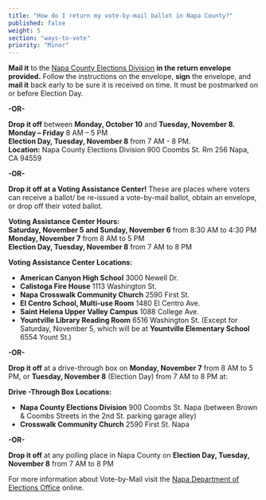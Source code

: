 ```yaml
---
title: "How do I return my vote-by-mail ballot in Napa County?"
published: false
weight: 5
section: "ways-to-vote"
priority: "Minor"
---
```


**Mail it** to the [Napa County Elections Division](#section-election-office-contact) **in the return envelope provided.** Follow the instructions on the envelope, **sign** the envelope, and **mail it** back early to be sure it is received on time. It must be postmarked on or before Election Day.  

**-OR-**  

**Drop it off** between **Monday, October 10** and **Tuesday, November 8.**  
**Monday – Friday** 8 AM – 5 PM  
**Election Day, Tuesday, November 8** from 7 AM - 8 PM.  
**Location:** Napa County Elections Division 900 Coombs St. Rm 256 Napa, CA 94559  

**-OR-**  

**Drop it off at a Voting Assistance Center!** These are places where voters can receive a ballot/ be re-issued a vote-by-mail ballot, obtain an envelope, or drop off their voted ballot.  

**Voting Assistance Center Hours:**  
**Saturday, November 5 and Sunday, November 6** from 8:30 AM to 4:30 PM  
**Monday, November 7** from 8 AM to 5 PM  
**Election Day, Tuesday, November 8** from 7 AM to 8 PM  

**Voting Assistance Center Locations:**  
 - **American Canyon High School** 3000 Newell Dr.  
 - **Calistoga Fire House** 1113 Washington St.  
 - **Napa Crosswalk Community Church** 2590 First St.  
 - **El Centro School, Multi-use Room** 1480 El Centro Ave.  
 - **Saint Helena Upper Valley Campus** 1088 College Ave.    
 - **Yountville Library Reading Room** 6516 Washington St. (Except for Saturday, November 5, which will be at **Yountville Elementary School** 6554 Yount St.)  

**-OR-**  

**Drop it off** at a drive-through box on **Monday, November 7** from 8 AM to 5 PM, or **Tuesday, November 8** (Election Day) from 7 AM to 8 PM at:  

**Drive -Through Box Locations:**  
 - **Napa County Elections Division** 900 Coombs St. Napa (between Brown & Coombs Streets in the 2nd St. parking garage alley)  
 - **Crosswalk Community Church** 2590 First St. Napa  

**-OR-**  

**Drop it off** at any polling place in Napa County on **Election Day, Tuesday, November 8** from 7 AM to 8 PM  

For more information about Vote-by-Mail visit the [Napa Department of Elections Office](http://www.countyofnapa.org/Elections/FAQ/) online.  
